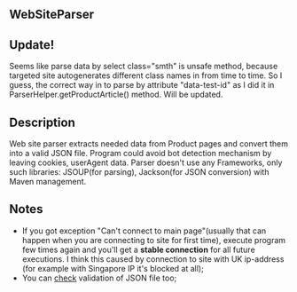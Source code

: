 ## WebSiteParser

## Update!
Seems like parse data by select class="smth" is unsafe method, because targeted site autogenerates 
different class names in from time to time. So I guess, the correct way in to parse by attribute "data-test-id"
as I did it in ParserHelper.getProductArticle() method. Will be updated.

## Description
Web site parser extracts needed data from Product pages and convert them 
into a valid JSON file. Program could avoid bot detection mechanism by leaving cookies, userAgent data.
Parser doesn't use any Frameworks, only such libraries: JSOUP(for parsing), 
Jackson(for JSON conversion) with Maven management.

## Notes
- If you got exception "Can't connect to main page"(usually that can happen
 when you are connecting to site for first time), execute program few times 
 again and you'll get a **stable connection** for all future executions.
 I think this caused by connection to site with UK ip-address 
 (for example with Singapore IP it's blocked at all);
- You can [check](https://jsonformatter.curiousconcept.com/) validation of JSON file too;
